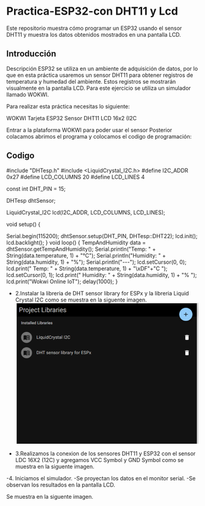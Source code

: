 # Practica-ESP32-con DHT11 y Lcd
Este repositorio muestra cómo programar un ESP32 usando el sensor DHT11 y muestra los datos obtenidos mostrados en una pantalla LCD.

## Introducción   
Descripción 
ESP32 se utiliza en un ambiente de adquisición de datos, por lo que en esta práctica usaremos un sensor DHT11 para obtener registros de temperatura y humedad del ambiente. Estos registros se mostrarán visualmente en la pantalla LCD. Para este ejercicio se utiliza un simulador llamado WOKWI.

Para realizar esta práctica necesitas lo siguiente:

WOKWI Tarjeta ESP32 Sensor DHT11 LCD 16x2 (I2C
    
Entrar a la plataforma WOKWI para poder usar el sensor Posterior colacamos abrimos el programa y colocamos el codigo de programación:
## Codigo 
#include "DHTesp.h" 
#include <LiquidCrystal_I2C.h>
#define I2C_ADDR 0x27 
#define LCD_COLUMNS 20 
#define LCD_LINES 4

const int DHT_PIN = 15;

DHTesp dhtSensor;

LiquidCrystal_I2C lcd(I2C_ADDR, LCD_COLUMNS, LCD_LINES);

void setup() {

Serial.begin(115200); 
dhtSensor.setup(DHT_PIN, DHTesp::DHT22); 
lcd.init(); 
lcd.backlight();
}
void loop() {
TempAndHumidity data = dhtSensor.getTempAndHumidity(); 
Serial.println("Temp: " + String(data.temperature, 1) + "°C");
Serial.println("Humidity: " + String(data.humidity, 1) + "%");
Serial.println("---");
lcd.setCursor(0, 0); 
lcd.print(" Temp: " + String(data.temperature, 1) + "\xDF"+"C ");
lcd.setCursor(0, 1); lcd.print(" Humidity: " + String(data.humidity, 1) + "% "); 
lcd.print("Wokwi Online IoT");
delay(1000); }

- 2.Instalar la libreria de DHT sensor library for ESPx  y la libreria Liquid Crystal I2C como se muestra en la siguente imagen.
![](https://github.com/AmaiCisneros/Practica3/blob/main/1.png)

- 3.Realizamos la conexion de los sensores DHT11 y  ESP32 con el sensor LDC 16X2 (12C) y agregamos VCC Symbol y GND Symbol como se muestra en la siguente imagen.
![]( )

-4. Iniciamos el simulador.
    -Se proyectan los datos en el monitor serial.
    -Se observan los resultados en la pantalla LCD.
    
Se muestra en la siguente imagen.
![]( )
  
